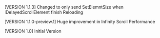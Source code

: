 [VERSION 1.1.3]
Changed to only send SetElemntSize when IDelayedScrollElement finish Reloading

[VERSION 1.1.0-preview.1]
Huge improvement in Infinity Scroll Performance

[VERSION 1.0]
Initial Version